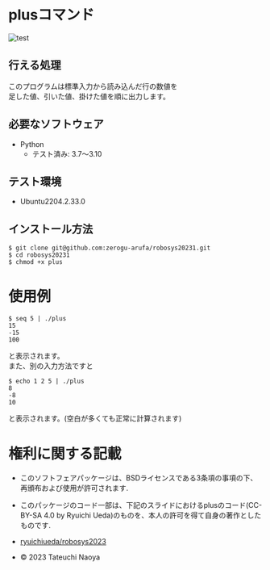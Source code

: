 # plusコマンド
![test](https://github.com/zerogu-arufa/robosys20231/actions/workflows/test.yml/badge.svg)

## 行える処理
このプログラムは標準入力から読み込んだ行の数値を<br/>
足した値、引いた値、掛けた値を順に出力します。<br/>

## 必要なソフトウェア
* Python
  * テスト済み: 3.7〜3.10

## テスト環境
* Ubuntu2204.2.33.0

## インストール方法
```
$ git clone git@github.com:zerogu-arufa/robosys20231.git
$ cd robosys20231
$ chmod +x plus
```
# 使用例
```
$ seq 5 | ./plus
15
-15
100
```
と表示されます。<br/>
また、別の入力方法ですと
```
$ echo 1 2 5 | ./plus
8
-8
10
```
と表示されます。(空白が多くても正常に計算されます)

# 権利に関する記載 
* このソフトフェアパッケージは、BSDライセンスである3条項の事項の下、再頒布および使用が許可されます.
* このパッケージのコード一部は、下記のスライドにおけるplusのコード(CC-BY-SA 4.0 by Ryuichi Ueda)のものを、本人の許可を得て自身の著作としたものです.
* [ryuichiueda/robosys2023](https://github.com/ryuichiueda/robosys2023/tree/main)

* © 2023 Tateuchi Naoya
